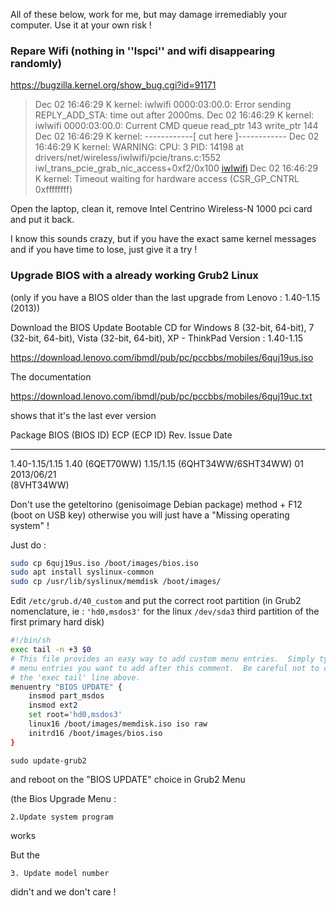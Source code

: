 All of these below, work for me, but may damage irremediably your computer. Use it at your own risk !

### Repare Wifi (nothing in ''lspci'' and wifi disappearing randomly)

https://bugzilla.kernel.org/show_bug.cgi?id=91171

> Dec 02 16:46:29 K kernel: iwlwifi 0000:03:00.0: Error sending REPLY_ADD_STA:
> time out after 2000ms.
> Dec 02 16:46:29 K kernel: iwlwifi 0000:03:00.0: Current CMD queue read_ptr
> 143 write_ptr 144
> Dec 02 16:46:29 K kernel: ------------[ cut here ]------------
> Dec 02 16:46:29 K kernel: WARNING: CPU: 3 PID: 14198 at
> drivers/net/wireless/iwlwifi/pcie/trans.c:1552
> iwl_trans_pcie_grab_nic_access+0xf2/0x100 [iwlwifi]()
> Dec 02 16:46:29 K kernel: Timeout waiting for hardware access (CSR_GP_CNTRL
> 0xffffffff)

Open the laptop, clean it, remove Intel Centrino Wireless-N 1000 pci card and put it back.

I know this sounds crazy, but if you have the exact same kernel messages and if you have time to lose, just give it a try !

### Upgrade BIOS with a already working Grub2 Linux

(only if you have a BIOS older than the last upgrade from Lenovo : 1.40-1.15 (2013))

Download the BIOS Update Bootable CD for Windows 8 (32-bit, 64-bit), 7 (32-bit, 64-bit), Vista (32-bit, 64-bit), XP - ThinkPad
Version : 1.40-1.15

https://download.lenovo.com/ibmdl/pub/pc/pccbbs/mobiles/6quj19us.iso

The documentation

https://download.lenovo.com/ibmdl/pub/pc/pccbbs/mobiles/6quj19uc.txt

shows that it's the last ever version

  Package        BIOS (BIOS ID)  ECP       (ECP ID)             Rev.  Issue Date
  -------------- --------------- -----------------------------  ----  ----------
  1.40-1.15/1.15 1.40 (6QET70WW) 1.15/1.15 (6QHT34WW/6SHT34WW)  01    2013/06/21  
                                           (8VHT34WW)  

Don't use the geteltorino (genisoimage Debian package) method + F12 (boot on USB key) otherwise you will just have a "Missing operating system" !

Just do :

```bash
sudo cp 6quj19us.iso /boot/images/bios.iso
sudo apt install syslinux-common
sudo cp /usr/lib/syslinux/memdisk /boot/images/
```

Edit ``/etc/grub.d/40_custom`` and put the correct root partition (in Grub2 nomenclature, ie : ``'hd0,msdos3'`` for the linux ``/dev/sda3`` third partition of the first primary hard disk)

```bash
#!/bin/sh
exec tail -n +3 $0
# This file provides an easy way to add custom menu entries.  Simply type the
# menu entries you want to add after this comment.  Be careful not to change
# the 'exec tail' line above.
menuentry "BIOS UPDATE" {
	insmod part_msdos
	insmod ext2
	set root='hd0,msdos3'
	linux16 /boot/images/memdisk.iso iso raw
	initrd16 /boot/images/bios.iso
}
```

``sudo update-grub2``

and reboot on the "BIOS UPDATE" choice in Grub2 Menu

(the Bios Upgrade Menu :

	2.Update system program

works

But the

	3. Update model number

didn't and we don't care !
